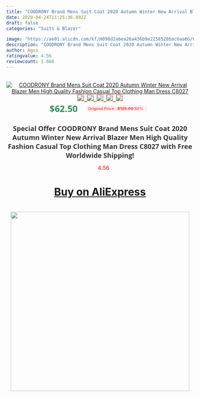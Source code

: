 ```yaml
---
title: "COODRONY Brand Mens Suit Coat 2020 Autumn Winter New Arrival Blazer Men High Quality Fashion Casual Top Clothing Man Dress C8027"
date: 2020-04-24T11:25:36.892Z
draft: false
categories: "Suits & Blazer"

image: "https://ae01.alicdn.com/kf/H098d2a6ea26a436b9e2258528bac6aa6G/COODRONY-Brand-Mens-Suit-Coat-2020-Autumn-Winter-New-Arrival-Blazer-Men-High-Quality-Fashion-Casual.jpg"
description: "COODRONY Brand Mens Suit Coat 2020 Autumn Winter New Arrival Blazer Men High Quality Fashion Casual Top Clothing Man Dress C8027"
author: Agus
ratingvalue: 4.56
reviewcount: 1.666
---
```

<br>
<div style="text-align: center;">
<a href="https://s.click.aliexpress.com/e/_AkzTvb" target="_blank" rel="nofollow noopener noreferrer"><img alt="COODRONY Brand Mens Suit Coat 2020 Autumn Winter New Arrival Blazer Men High Quality Fashion Casual Top Clothing Man Dress C8027" class="magnifier-image" src="https://ae01.alicdn.com/kf/H098d2a6ea26a436b9e2258528bac6aa6G/COODRONY-Brand-Mens-Suit-Coat-2020-Autumn-Winter-New-Arrival-Blazer-Men-High-Quality-Fashion-Casual.jpg_640x640.jpg">
<br>
<img style="border:1px solid salmon" src="https://ae01.alicdn.com/kf/H098d2a6ea26a436b9e2258528bac6aa6G/COODRONY-Brand-Mens-Suit-Coat-2020-Autumn-Winter-New-Arrival-Blazer-Men-High-Quality-Fashion-Casual.jpg_120x120.jpg">&nbsp;&nbsp;<img style="border:1px solid salmon" src="https://ae01.alicdn.com/kf/Hcfcfd4ba0f2f4393a7b04f3d9111df33b/COODRONY-Brand-Mens-Suit-Coat-2020-Autumn-Winter-New-Arrival-Blazer-Men-High-Quality-Fashion-Casual.jpg_120x120.jpg">&nbsp;&nbsp;<img style="border:1px solid salmon" src="https://ae01.alicdn.com/kf/H1d7f600814d44976a5e44c689a1c42c11/COODRONY-Brand-Mens-Suit-Coat-2020-Autumn-Winter-New-Arrival-Blazer-Men-High-Quality-Fashion-Casual.jpg_120x120.jpg">&nbsp;&nbsp;<img style="border:1px solid salmon" src="https://ae01.alicdn.com/kf/Ha5eb606695f44010b1a93bae8012a212g/COODRONY-Brand-Mens-Suit-Coat-2020-Autumn-Winter-New-Arrival-Blazer-Men-High-Quality-Fashion-Casual.jpg_120x120.jpg">&nbsp;&nbsp;<img style="border:1px solid salmon" src="https://ae01.alicdn.com/kf/H575b374b30dd455f99ceffb0ce36980ae/COODRONY-Brand-Mens-Suit-Coat-2020-Autumn-Winter-New-Arrival-Blazer-Men-High-Quality-Fashion-Casual.jpg_120x120.jpg"></a></div><br0>
<div style="text-align: center;"><span style="background-color: white; border: 0px; box-sizing: border-box; color: seagreen; display: inline-block; font-family: &quot;open sans&quot; , &quot;arial&quot; , &quot;helvetica&quot; , sans-serif , &quot;heiti&quot;; font-size: 24px; font-stretch: inherit; font-weight: 700; line-height: inherit; margin: 0px 10px 0px 0px; padding: 0px; vertical-align: middle;">$62.50 </span>
<span style="background: rgb(255 , 241 , 241); border-radius: 3px; border: 0px; box-sizing: border-box; color: #ff4747; display: inline-block; font-family: inherit; font-size: 12px; font-stretch: inherit; font-style: inherit; font-variant: inherit; font-weight: 600; line-height: inherit; margin: 0px; padding: 2px 5px; transform: scale(0.9); vertical-align: middle;">Original Price : <b style="text-decoration: line-through;">$125.00 </b> 50%&nbsp;&nbsp;</span></div>
<h1 style="color: #333333; display: inline-block; font-family: &quot;open sans&quot; , &quot;arial&quot; , &quot;helvetica&quot; , sans-serif , &quot;heiti&quot;; font-size: 18px; font-stretch: inherit; font-weight: 700; text-align: center;">Special Offer COODRONY Brand Mens Suit Coat 2020 Autumn Winter New Arrival Blazer Men High Quality Fashion Casual Top Clothing Man Dress C8027 with Free Worldwide Shipping!</h1>
<div style="color: #ff4747; text-align: center;">
<img src="https://4.bp.blogspot.com/-M0ZcTcb-5uY/XleCXlxnR4I/AAAAAAAAAEc/OrjgMkXV1oMQFaCRZj5HQwOCBcu3w1FegCPcBGAYYCw/s1600/star.png" style="height: 15px;">&nbsp;<b>4.56</b></div>
<div class="button_cont" align="center"><a class="buynow_a" href="https://s.click.aliexpress.com/e/_AkzTvb" target="_blank" rel="nofollow noopener noreferrer"><H1>Buy on AliExpress</H1></a></div><br>
<div class="separator" style="clear: both; text-align: center;">
<img src="https://lh3.googleusercontent.com/-pTy5HemUv9M/XlePHvY0dAI/AAAAAAAAAE4/0nX5iRUoIWY8eMW9Dpxeirr157OZliDIgCLcBGAsYHQ/s1600/badge.gif" width="480">
</div>
